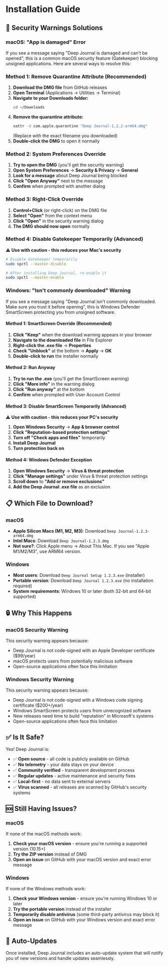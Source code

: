 # Installation Guide

## 🚨 Security Warnings Solutions

### macOS: "App is damaged" Error

If you see a message saying "Deep Journal is damaged and can't be opened", this is a common macOS security feature (Gatekeeper) blocking unsigned applications. Here are several ways to resolve this:

### Method 1: Remove Quarantine Attribute (Recommended)
1. **Download the DMG file** from GitHub releases
2. **Open Terminal** (Applications → Utilities → Terminal)
3. **Navigate to your Downloads folder:**
   ```bash
   cd ~/Downloads
   ```
4. **Remove the quarantine attribute:**
   ```bash
   xattr -d com.apple.quarantine "Deep Journal-1.2.2-arm64.dmg"
   ```
   (Replace with the exact filename you downloaded)
5. **Double-click the DMG** to open it normally

### Method 2: System Preferences Override
1. **Try to open the DMG** (you'll get the security warning)
2. **Open System Preferences** → **Security & Privacy** → **General**
3. **Look for a message** about Deep Journal being blocked
4. **Click "Open Anyway"** next to the message
5. **Confirm** when prompted with another dialog

### Method 3: Right-Click Override
1. **Control+Click** (or right-click) on the DMG file
2. **Select "Open"** from the context menu
3. **Click "Open"** in the security warning dialog
4. **The DMG should now open** normally

### Method 4: Disable Gatekeeper Temporarily (Advanced)
⚠️ **Use with caution - this reduces your Mac's security**
```bash
# Disable Gatekeeper temporarily
sudo spctl --master-disable

# After installing Deep Journal, re-enable it
sudo spctl --master-enable
```

### Windows: "Isn't commonly downloaded" Warning

If you see a message saying "Deep Journal isn't commonly downloaded. Make sure you trust it before opening", this is Windows Defender SmartScreen protecting you from unsigned software.

#### Method 1: SmartScreen Override (Recommended)
1. **Click "Keep"** when the download warning appears in your browser
2. **Navigate to the downloaded file** in File Explorer
3. **Right-click the .exe file** → **Properties**
4. **Check "Unblock"** at the bottom → **Apply** → **OK**
5. **Double-click to run** the installer normally

#### Method 2: Run Anyway
1. **Try to run the .exe** (you'll get the SmartScreen warning)
2. **Click "More info"** in the warning dialog
3. **Click "Run anyway"** at the bottom
4. **Confirm** when prompted with User Account Control

#### Method 3: Disable SmartScreen Temporarily (Advanced)
⚠️ **Use with caution - this reduces your PC's security**
1. **Open Windows Security** → **App & browser control**
2. **Click "Reputation-based protection settings"**
3. **Turn off "Check apps and files"** temporarily
4. **Install Deep Journal**
5. **Turn protection back on**

#### Method 4: Windows Defender Exception
1. **Open Windows Security** → **Virus & threat protection**
2. **Click "Manage settings"** under Virus & threat protection settings
3. **Scroll down** to **"Add or remove exclusions"**
4. **Add the Deep Journal .exe file** as an exclusion

## 📋 Which File to Download?

### macOS
- **Apple Silicon Macs (M1, M2, M3)**: Download `Deep Journal-1.2.3-arm64.dmg`
- **Intel Macs**: Download `Deep Journal-1.2.3.dmg`
- **Not sure?**: Click Apple menu → About This Mac. If you see "Apple M1/M2/M3", use ARM64 version.

### Windows
- **Most users**: Download `Deep Journal Setup 1.2.3.exe` (installer)
- **Portable version**: Download `Deep Journal 1.2.3.exe` (no installation required)
- **System requirements**: Windows 10 or later (both 32-bit and 64-bit supported)

## 🔒 Why This Happens

### macOS Security Warning
This security warning appears because:
- Deep Journal is not code-signed with an Apple Developer certificate ($99/year)
- macOS protects users from potentially malicious software
- Open-source applications often face this limitation

### Windows Security Warning
This security warning appears because:
- Deep Journal is not code-signed with a Windows code signing certificate ($200+/year)
- Windows SmartScreen protects users from unrecognized software
- New releases need time to build "reputation" in Microsoft's systems
- Open-source applications often face this limitation

## ✅ Is It Safe?

Yes! Deep Journal is:
- ✅ **Open source** - all code is publicly available on GitHub
- ✅ **No telemetry** - your data stays on your device
- ✅ **Community verified** - transparent development process
- ✅ **Regular updates** - active maintenance and security fixes
- ✅ **Local-first** - no data sent to external servers
- ✅ **Virus scanned** - all releases are scanned by GitHub's security systems

## 🆘 Still Having Issues?

### macOS
If none of the macOS methods work:
1. **Check your macOS version** - ensure you're running a supported version (10.15+)
2. **Try the ZIP version** instead of DMG
3. **Open an issue** on GitHub with your macOS version and exact error message

### Windows
If none of the Windows methods work:
1. **Check your Windows version** - ensure you're running Windows 10 or later
2. **Try the portable version** instead of the installer
3. **Temporarily disable antivirus** (some third-party antivirus may block it)
4. **Open an issue** on GitHub with your Windows version and exact error message

## 🔄 Auto-Updates

Once installed, Deep Journal includes an auto-update system that will notify you of new versions and handle updates seamlessly.

